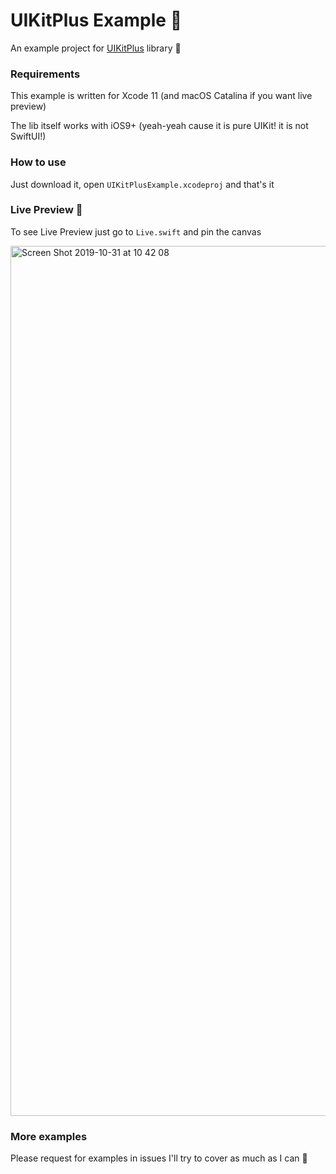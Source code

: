 # UIKitPlus Example 🧁
An example project for [UIKitPlus](https://github.com/MihaelIsaev/UIKitPlus) library 👏

### Requirements

This example is written for Xcode 11 (and macOS Catalina if you want live preview)

The lib itself works with iOS9+ (yeah-yeah cause it is pure UIKit! it is not SwiftUI!)

### How to use

Just download it, open `UIKitPlusExample.xcodeproj` and that's it

### Live Preview 🎉

To see Live Preview just go to `Live.swift` and pin the canvas

<img width="1392" alt="Screen Shot 2019-10-31 at 10 42 08" src="https://user-images.githubusercontent.com/1272610/67925022-8a602380-fbcb-11e9-9901-0d0882bf0d5a.png">

### More examples

Please request for examples in issues I'll try to cover as much as I can 🚀
